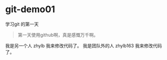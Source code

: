 # git-demo01
学习git 的第一天

> 第一天使用github啊，真是感慨万千啊。



我是另一个人 zhylb 我来修改代码了。
我是团队外的人 zhylb163 我来修改代码了。
